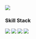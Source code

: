 <img src="https://capsule-render.vercel.app/api?type=speech&color=auto&height=300&section=header&text=Hello-nl-I'm%20Hoon&fontSize=80" />

<h3>Skill Stack</h3>

<div display=flex>
  <img src="https://img.shields.io/badge/NEXT.JS-000000?style=flat-square&logo=NEXT.JS&logoColor=white"/>
  <img src="https://img.shields.io/badge/TYPESCRIPT-3178C6?style=flat-square&logo=TYPESCRIPT&logoColor=white"/>
  <img src="https://img.shields.io/badge/REACT-61DAFB?style=flat-square&logo=REACT&logoColor=white"/>
  <img src="https://img.shields.io/badge/JAVASCRIPT-F7DF1E?style=flat-square&logo=JAVASCRIPT&logoColor=white"/>
</div>

